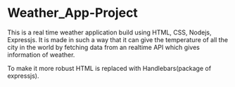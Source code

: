 # Weather_App-Project

This is a real time weather application build using HTML, CSS, Nodejs, Expressjs. It is made in such a way that it can give the temperature of all the city in the world by fetching data from an realtime API which gives information of weather.

To make it more robust HTML is replaced with Handlebars(package of expressjs).



